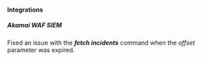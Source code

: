 
#### Integrations
##### Akamai WAF SIEM
Fixed an issue with the ***fetch incidents*** command when the *offset* parameter was expired.
